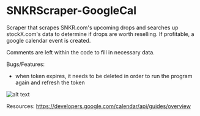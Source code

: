# SNKRScraper-GoogleCal
Scraper that scrapes SNKR.com's upcoming drops and searches up stockX.com's data to determine if drops are worth reselling. If profitable, a google calendar event is created.

Comments are left within the code to fill in necessary data.

Bugs/Features:
- when token expires, it needs to be deleted in order to run the program again and refresh the token

![alt text](https://github.com/benjaminhuang13/SNKRScraper-GoogleCal/google_cal_event.png?raw=true)

Resources:
https://developers.google.com/calendar/api/guides/overview
